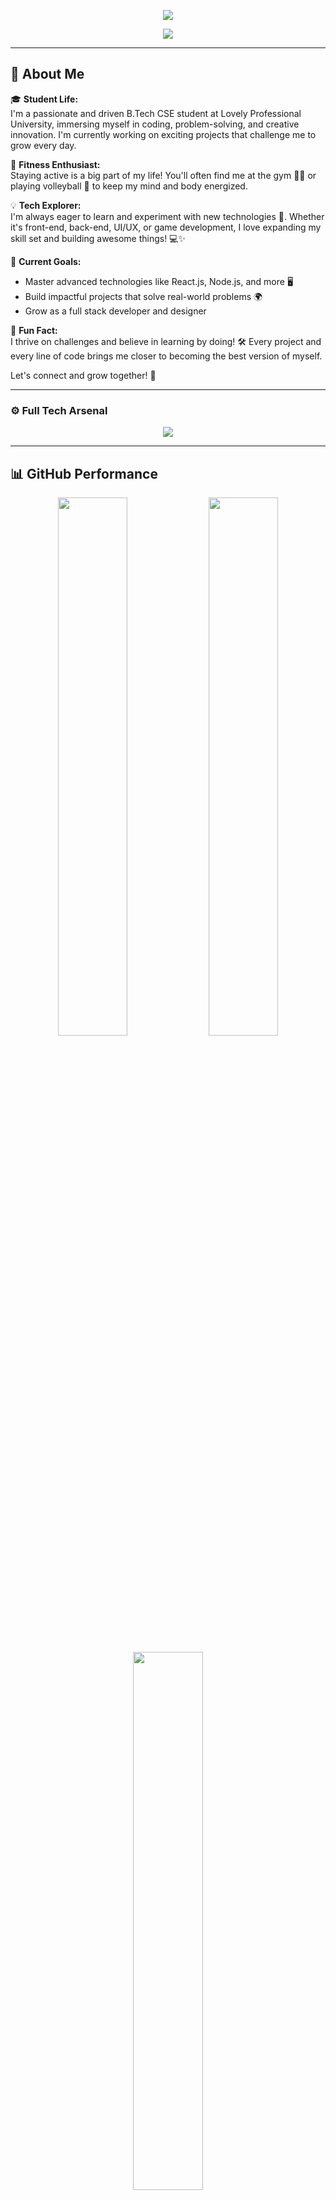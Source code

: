 <!-- 🚀 KAPIL ULTRA INSTINCT FINAL BUILD -->

<p align="center">
  <img src="https://readme-typing-svg.herokuapp.com?font=Indie+Flower&weight=700&size=22&duration=3000&pause=1000&color=21cbff&center=true&vCenter=true&multiline=true&width=1000&height=100&lines=Helloo%2C+I'm+Kapil+Lamba+%F0%9F%91%A8%F0%9F%8F%BB%E2%80%8D%F0%9F%92%BB;No+backup+plan.+It+has+to+work.+%F0%9F%94%A5" />
</p>

<p align="center">
  <img src="https://capsule-render.vercel.app/api?type=waving&color=FF007F&height=250&section=header&text=Kapil%20Lamba&fontSize=52&fontColor=F8F8FF&animation=twinkling" />
</p>

---

## 💫 About Me

🎓 **Student Life:**  
I'm a passionate and driven B.Tech CSE student at Lovely Professional University, immersing myself in coding, problem-solving, and creative innovation. I'm currently working on exciting projects that challenge me to grow every day.

💪 **Fitness Enthusiast:**  
Staying active is a big part of my life! You'll often find me at the gym 🏋️‍♂️ or playing volleyball 🏐 to keep my mind and body energized.

💡 **Tech Explorer:**  
I'm always eager to learn and experiment with new technologies 🚀. Whether it's front-end, back-end, UI/UX, or game development, I love expanding my skill set and building awesome things! 💻✨

🌱 **Current Goals:**
- Master advanced technologies like React.js, Node.js, and more 🖥️
- Build impactful projects that solve real-world problems 🌍
- Grow as a full stack developer and designer

🌟 **Fun Fact:**  
I thrive on challenges and believe in learning by doing! 🛠️ Every project and every line of code brings me closer to becoming the best version of myself.

Let's connect and grow together! 🚀

---

### ⚙️ Full Tech Arsenal

<p align="center">
  <img src="https://skillicons.dev/icons?i=html,css,js,ts,react,reactnative,nodejs,express,mongodb,java,c,cpp,python,php,git,github,linux,vscode,figma,mysql,oracle,clion,pycharm,canva,linkedin,instagram,leetcode,angular,bootstrap,tailwind,laravel,wordpress,firebase,aws,netlify,vercel,jenkins,postman,adobe,unity,androidstudio,xcode,powershell,powerbi,excel,render" />
</p>

---

## 📊 GitHub Performance

<p align="center">
  <img src="https://github-readme-stats.vercel.app/api?username=kapillamba08&show_icons=true&theme=radical&title_color=FF007F&icon_color=FFD700&text_color=F8F8FF&bg_color=000000" width="47%" />
  <img src="https://github-readme-streak-stats.herokuapp.com?user=kapillamba08&theme=tokyonight&date_format=M%20j%5B%2C%20Y%5D&ring=FF69B4&fire=FF69B4&currStreakLabel=ffffff" width="47%" />
</p>

<p align="center">
  <img src="https://github-readme-stats.vercel.app/api/top-langs/?username=kapillamba08&layout=compact&theme=radical&title_color=FF007F&text_color=F8F8FF&bg_color=000000" width="47%" />
</p>

---

## 🏆 Coding Profiles

[![LeetCode](https://img.shields.io/badge/LeetCode-FFA116?style=for-the-badge&logo=leetcode&logoColor=black)](https://leetcode.com/kapillamba08/)
[![GeeksforGeeks](https://img.shields.io/badge/GeeksforGeeks-0F9D58?style=for-the-badge&logo=geeksforgeeks&logoColor=white)](https://auth.geeksforgeeks.org/user/kapillamba007/profile)
[![Codeolio](https://img.shields.io/badge/Codeolio-1A1A1A?style=for-the-badge&logo=data:image/svg+xml;base64,PHN2ZyBmaWxsPSIjRkZGIiBoZWlnaHQ9IjI0IiB2aWV3Qm94PSIwIDAgMjQgMjQiIHdpZHRoPSIyNCIgeG1sbnM9Imh0dHA6Ly93d3cudzMub3JnLzIwMDAvc3ZnIj48cGF0aCBkPSJNMTIgMmM1LjUyIDAgMTAgNC40OCAxMCAxMCAwIDUuNTItNC40OCAxMC0xMCAxMC01LjUyIDAtMTAtNC40OC0xMC0xMCAwLTUuNTIgNC40OC0xMCAxMC0xMHptMCAyQyA2LjQ4IDQgNCA2LjQ4IDQgMTJzMi40OCA4IDggOCA4LTIuNDggOC04LTIuNDgtOC04eiIvPjwvc3ZnPg==&logoColor=white)](https://codeolio.io/kapillamba08)

---

## 🏅 Roles Unlocked

<p align="center">
  <img src="https://img.shields.io/badge/DevCrest-Core%20Member-FF007F?style=for-the-badge" />
  <img src="https://img.shields.io/badge/JIC-Core%20Team-orange?style=for-the-badge" />
  <img src="https://img.shields.io/badge/Lit%20Club-Executive-yellow?style=for-the-badge" />
</p>

---

## 🔄 Active Loops

<p align="center">
 <img src="https://github.com/kapillamba08/kapillamba08/blob/main/your-image.png" width="250" style="border-radius: 20px;"/>
</p>

- 🎯 SSC CGL 2027 — Laser Locked.
- 🧑‍💻 DevCrest — DSA Coach.
- 🎙 Lit Club — Hosting & Content.
- 🔬 No motivation. No emotions. Only execution.

---

## ✍️ Random Dev Quote

![Quote](https://quotes-github-readme.vercel.app/api?type=horizontal&theme=radical)

---

## 📫 How to reach me

<p align="center">
  <a href="mailto:kapillamba038@gmail.com">
    <img src="https://img.shields.io/badge/Gmail-FF007F?style=for-the-badge&logo=gmail&logoColor=white" />
  </a>
  <a href="https://www.linkedin.com/in/kapillamba007/">
    <img src="https://img.shields.io/badge/LinkedIn-0077B5?style=for-the-badge&logo=linkedin&logoColor=white" />
  </a>
  <a href="https://instagram.com/kapillamba07">
    <img src="https://img.shields.io/badge/Instagram-E4405F?style=for-the-badge&logo=instagram&logoColor=white" />
  </a>
  <a href="https://twitter.com/_kapillamba07">
    <img src="https://img.shields.io/badge/Twitter-1DA1F2?style=for-the-badge&logo=twitter&logoColor=white" />
  </a>
</p>

---

### 😹 Fun Factzz
<p align="center">
  <img src="https://media.giphy.com/media/LmNwrBhejkK9EFP504/giphy.gif" width="250px" />
  <br />
  <i>"Who needs sleep when you’ve got a compiler, caffeine, and cat videos?"</i>
</p>

---

> _“The best way to predict the future is to create it.”_ — Alan Kay 
